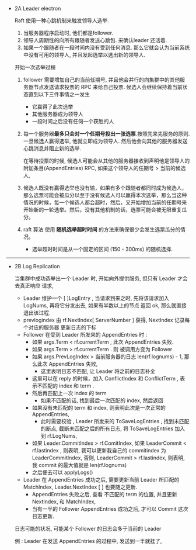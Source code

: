 - 2A Leader electron

  Raft 使用一种心跳机制来触发领导人选举.

  1. 当服务器程序启动时, 他们都是follower. 
  2. 领导人周期性的向所有跟随者发送心跳包. 来确认leader 还活着.
  3. 如果一个跟随者在一段时间内没有受到任何消息. 那么它就会认为当前系统中没有可用的领导人, 并且发起选举以选出新的领导人.

  开始一次选举过程

  1. follower 需要增加自己的当前任期号, 并且他会并行的向集群中的其他服务器节点发送请求投票的 RPC 来给自己投票. 候选人会继续保持着当前状态直到以下三件事情之一发生

     - 它赢得了此次选举
     - 其他服务器成为领导人
     - 一段时间之后没有任何一个获胜的人

  2. 每一个服务器**最多只会对一个任期号投出一张选票**.按照先来先服务的原则.一旦候选人赢得选举, 他就立即成为领导人. 然后他会向其他的服务器发送心跳消息并阻止新的选举.

     在等待投票的时候, 候选人可能会从其他的服务器接收到声明他是领导人的附加条目(AppendEntries) RPC, 如果这个领导人的任期号 > 当前的候选人,
  
  3. 候选人既没有赢得选举也没有输，如果有多个跟随者都同时成为候选人，那么选票可能会被瓜分以至于没有候选人可以赢得本次选举，那么当这种情况的时候，每一个候选人都会超时，然后，又开始增加当前的任期号来开始新的一轮选举。然后，没有其他机制的话，选票可能会被无限重复瓜分。
  
  4. raft 算法 使用 **随机选举超时时间** 的方法来确保很少会发生选票瓜分的情况。
  
     - 选举超时时间是从一个固定的区间 (150 - 300ms) 的随机选择. 

---

- 2B Log Replication

  当集群中成功选举出一个 Leader 时, 开始向外提供服务, 但只有 Leader 才会去真正响应 请求,

  - Leader 维护一个 [ ]LogEntry , 当请求到来之时, 先将该请求加入 LogNums, 再将它分发出去, 如果有半数以上的节点 返回 ok, 那么就直接退出该过程.
  - prevlogindex 由 rf.NextIndex[ ServerNumber ] 获得, NextIndex 记录每个对应的服务器 更新日志的下标
  - Follower 在受到 Leader 所发来的 AppendEntries 时 :
    - 如果 args.Term < rf.currentTerm , 此次 AppendEntries 失败.
    - 如果 args.Term > rf.currentTerm . 则 被调用方变为 Follower
    - 如果 args.PrevLogIndex > 当前服务器的日志 len(rf.lognums) - 1, 那么此次 AppendEntries 失败, 
      - 这里表明日志不匹配, 让 Leader 将之前的日志补全
    - 这里可以在 reply 的时候，加入 ConflictIndex 和 ConflictTerm , 表示不匹配的 index 和 term .
    - 然后再匹配上一次 index 的 term
      - 如果不匹配的话, 找到最后一次匹配的 index, 然后返回
    - 如果没有未匹配的 term  和 index, 则表明此次是一次正常的 AppendEntries, 
      - 此时需要校验 , Leader 所发来的 ToSaveLogEntries , 找到未匹配的断点, 截断未匹配之后的所有日志, 将 ToSaveLogEntries 加入到 rf.LogNums,
    - 如果 Leader.CommitIndex > rf.ComitIndex, 如果 LeaderCommit  < rf.lastindex , 则表明, 我可以更新我自己的 commitindex 为  LeaderCommitIndex, 否则, LeaderCommit > rf.lastindex, 则表明, 我 commit 的最大值就是 len(rf.lognums)
    - 之后便去可以 applyLogs()
  - Leader 在 AppendEntries 成功之后, 需要更新当前 Leader 所匹配的 MatchIndex, Leader.NextIndex [ ] 也要随之更新.
    - AppendEntries 失败之后, 查看 不匹配的 term 的位置, 并且更新 NextIndex, 和 MatchIndex,
    - 当有一半的 Follower AppendEntries 成功之后, 才可以 Commit 这次日志更新.
  
  日志可能的状况, 可能某个 Follower 的日志会多于当前的 Leader 
  
  例 : Leader 在发送 AppendEntries 的过程中, 发送到一半就挂了, 